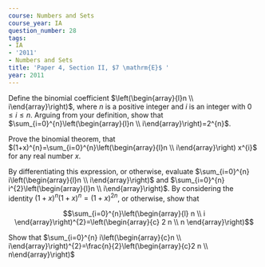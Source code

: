 ```yaml
---
course: Numbers and Sets
course_year: IA
question_number: 28
tags:
- IA
- '2011'
- Numbers and Sets
title: 'Paper 4, Section II, $7 \mathrm{E}$ '
year: 2011
---
```




Define the binomial coefficient $\left(\begin{array}{l}n \\ i\end{array}\right)$, where $n$ is a positive integer and $i$ is an integer with $0 \leqslant i \leqslant n$. Arguing from your definition, show that $\sum_{i=0}^{n}\left(\begin{array}{l}n \\ i\end{array}\right)=2^{n}$.

Prove the binomial theorem, that $(1+x)^{n}=\sum_{i=0}^{n}\left(\begin{array}{l}n \\ i\end{array}\right) x^{i}$ for any real number $x$.

By differentiating this expression, or otherwise, evaluate $\sum_{i=0}^{n} i\left(\begin{array}{l}n \\ i\end{array}\right)$ and $\sum_{i=0}^{n} i^{2}\left(\begin{array}{l}n \\ i\end{array}\right)$. By considering the identity $(1+x)^{n}(1+x)^{n}=(1+x)^{2 n}$, or otherwise, show that

$$\sum_{i=0}^{n}\left(\begin{array}{l}
n \\
i
\end{array}\right)^{2}=\left(\begin{array}{c}
2 n \\
n
\end{array}\right)$$

Show that $\sum_{i=0}^{n} i\left(\begin{array}{c}n \\ i\end{array}\right)^{2}=\frac{n}{2}\left(\begin{array}{c}2 n \\ n\end{array}\right)$